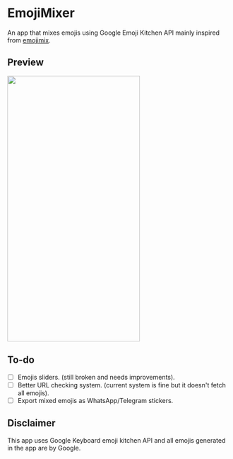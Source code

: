 # EmojiMixer
 An app that mixes emojis using Google Emoji Kitchen API mainly inspired from [emojimix](https://tikolu.net/emojimix/).

## Preview
<img src="/Screenshots/emojismixer_preview.gif" width="300" height="600">

## To-do
- [ ] Emojis sliders. (still broken and needs improvements).
- [ ] Better URL checking system. (current system is fine but it doesn't fetch all emojis).
- [ ] Export mixed emojis as WhatsApp/Telegram stickers.
## Disclaimer
This app uses Google Keyboard emoji kitchen API and all emojis generated in the app are by Google.
